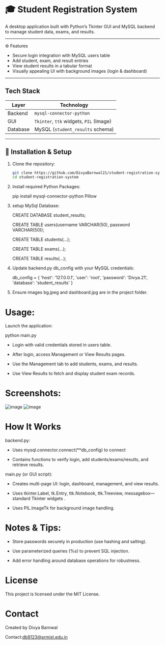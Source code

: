 # 🎓 Student Registration System

A desktop application built with Python’s Tkinter GUI and MySQL backend to manage student data, exams, and results.

---

⚙️ Features

- Secure login integration with MySQL users table  
- Add student, exam, and result entries  
- View student results in a tabular format  
- Visually appealing UI with background images (login & dashboard)

---

## Tech Stack

| Layer        | Technology                          |
|-------------|-------------------------------------|
| Backend     | `mysql-connector-python`           |
| GUI         | `Tkinter`, `ttk` widgets, `PIL` (Image) |
| Database    | MySQL (`student_results` schema)   |

---

## 🔧 Installation & Setup

1. Clone the repository:
   ```bash
   git clone https://github.com/DivyaBarnwal21/student-registration-system.git
   cd student-registration-system


2. Install required Python Packages:
   
   pip install mysql-connector-python Pillow

   
3. setup MySql Database:
   
   CREATE DATABASE student_results;
   
   CREATE TABLE users(username VARCHAR(50), password VARCHAR(50));
   
   CREATE TABLE students(...);
   
   CREATE TABLE exams(...);
   
   CREATE TABLE results(...);
   
5. Update backend.py db_config with your MySQL credentials:

   db_config = {
  'host': '127.0.0.1',
  'user': 'root',
  'password': 'Divya.21',
  'database': 'student_results'
}

6. Ensure images bg.jpeg and dashboard.jpg are in the project folder.

# Usage:

  Launch the application:
  
  python main.py


- Login with valid credentials stored in users table.

- After login, access Management or View Results pages.

- Use the Management tab to add students, exams, and results.

- Use View Results to fetch and display student exam records.


# Screenshots:
![image](https://github.com/user-attachments/assets/7f97c6eb-14d8-4cf8-b88d-dabddef36320)
![image](https://github.com/user-attachments/assets/5690d28f-7850-48a5-afbb-2aa60d3bcbac)

# How It Works
backend.py:

- Uses mysql.connector.connect(**db_config) to connect 

- Contains functions to verify login, add students/exams/results, and retrieve results.

main.py (or GUI script):

- Creates multi-page UI: login, dashboard, management, and view results.

- Uses tkinter.Label, tk.Entry, ttk.Notebook, ttk.Treeview, messagebox—standard Tkinter widgets .

- Uses PIL.ImageTk for background image handling.

# Notes & Tips:
- Store passwords securely in production (use hashing and salting).

- Use parameterized queries (%s) to prevent SQL injection.

- Add error handling around database operations for robustness.

# License
  This project is licensed under the MIT License.

# Contact
  Created by Divya Barnwal
  
  Contact:db8123@srmist.edu.in








  










